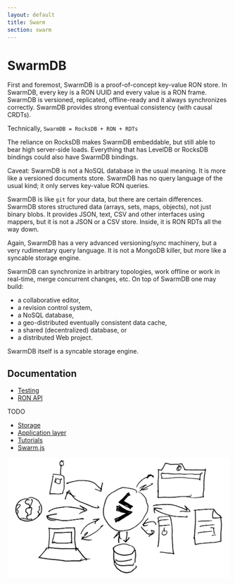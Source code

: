 ```yaml
---
layout: default
title: Swarm
section: swarm
---
```


# SwarmDB

First and foremost, SwarmDB is a proof-of-concept key-value RON store.
In SwarmDB, every key is a RON UUID and every value is a RON frame.
SwarmDB is versioned, replicated, offline-ready and it always synchronizes correctly.
SwarmDB provides strong eventual consistency (with causal CRDTs).

Technically,  `SwarmDB = RocksDB + RON + RDTs`

The reliance on RocksDB makes SwarmDB embeddable, but still able to bear high server-side loads.
Everything that has LevelDB or RocksDB bindings could also have SwarmDB bindings.

Caveat: SwarmDB is not a NoSQL database in the usual meaning.
It is more like a versioned documents store.
SwarmDB has no query language of the usual kind; it only serves key-value RON queries.

SwarmDB is like `git` for your data, but there are certain differences.
SwarmDB stores structured data (arrays, sets, maps, objects), not just binary blobs.
It provides JSON, text, CSV and other interfaces using mappers, but it is not a JSON or a CSV store.
Inside, it is RON RDTs all the way down.

Again, SwarmDB has a very advanced versioning/sync machinery, but a very rudimentary query language.
It is not a MongoDB killer, but more like a syncable storage engine.

SwarmDB can synchronize in arbitrary topologies, work offline or work in real-time, merge concurrent changes, etc.
On top of SwarmDB one may build:

* a collaborative editor,
* a revision control system,
* a NoSQL database,
* a geo-distributed eventually consistent data cache,
* a shared (decentralized) database, or
* a distributed Web project.

SwarmDB itself is a syncable storage engine.

## Documentation

- [Testing](testing/)
- [RON API](api/)

TODO

- [Storage](storage/)
- [Application layer](app/)
- [Tutorials](tutorials/)
- [Swarm.js](swarm.js/)

<img class="fig" src="diagram.jpeg">
